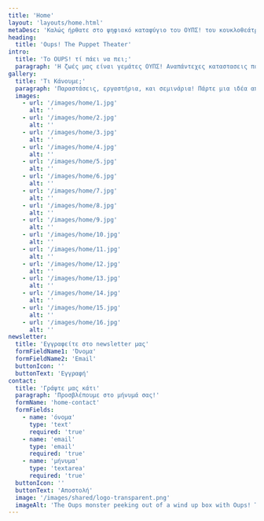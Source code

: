 ```yaml
---
title: 'Home'
layout: 'layouts/home.html'
metaDesc: 'Καλώς ήρθατε στο ψηφιακό καταφύγιο του ΟΥΠΣ! του κουκλοθεάτρου.'
heading:
  title: 'Oups! The Puppet Theater'
intro:
  title: 'Το OUPS! τί πάει να πει;'
  paragraph: 'Η ζωές μας είναι γεμάτες ΟΥΠΣ! Αναπάντεχες καταστασεις που μας κρατάνε πάντα σε εγρήγορση. Με την καρδιά ανοιχτή ψαχνουμε την χαρά σε όσα ΟΥΠΣ! Και αν προκύψουν και τα μεταμορφώνουμε σε γνώση και παιχνίδι. Έσύ πόσα ΟΥΠΣ! έχεις κάνει σήμερα?!'
gallery:
  title: 'Τι Κάνουμε;'
  paragraph: 'Παραστάσεις, εργαστήρια, και σεμινάρια! Πάρτε μια ιδέα από τη δουλειά μας.'
  images:
    - url: '/images/home/1.jpg'
      alt: ''
    - url: '/images/home/2.jpg'
      alt: ''
    - url: '/images/home/3.jpg'
      alt: ''
    - url: '/images/home/4.jpg'
      alt: ''
    - url: '/images/home/5.jpg'
      alt: ''
    - url: '/images/home/6.jpg'
      alt: ''
    - url: '/images/home/7.jpg'
      alt: ''
    - url: '/images/home/8.jpg'
      alt: ''
    - url: '/images/home/9.jpg'
      alt: ''
    - url: '/images/home/10.jpg'
      alt: ''
    - url: '/images/home/11.jpg'
      alt: ''
    - url: '/images/home/12.jpg'
      alt: ''
    - url: '/images/home/13.jpg'
      alt: ''
    - url: '/images/home/14.jpg'
      alt: ''
    - url: '/images/home/15.jpg'
      alt: ''
    - url: '/images/home/16.jpg'
      alt: ''
newsletter:
  title: 'Εγγραφείτε στο newsletter μας'
  formFieldName1: 'Όνομα'
  formFieldName2: 'Email'
  buttonIcon: ''
  buttonText: 'Εγγραφή'
contact:
  title: 'Γράψτε μας κάτι'
  paragraph: 'Προσβλέπουμε στο μήνυμά σας!'
  formName: 'home-contact'
  formFields:
    - name: 'όνομα'
      type: 'text'
      required: 'true'
    - name: 'email'
      type: 'email'
      required: 'true'
    - name: 'μήνυμα'
      type: 'textarea'
      required: 'true'
  buttonIcon: ''
  buttonText: 'Αποστολή'
  image: '/images/shared/logo-transparent.png'
  imageAlt: 'The Oups monster peeking out of a wind up box with Oups! The Puppet Theater written on the box.'
---
```

